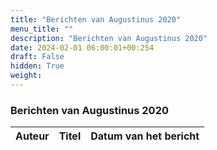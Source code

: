 ```yaml
---
title: "Berichten van Augustinus 2020"
menu_title: ""
description: "Berichten van Augustinus 2020"
date: 2024-02-01 06:00:01+00:254
draft: False
hidden: True
weight:
---
```

### Berichten van Augustinus 2020

**Auteur** | **Titel** | **Datum van het bericht**
---|---|---
